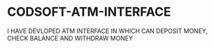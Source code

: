 # CODSOFT-ATM-INTERFACE
I HAVE DEVLOPED ATM INTERFACE IN WHICH CAN DEPOSIT MONEY, CHECK BALANCE AND WITHDRAW MONEY
